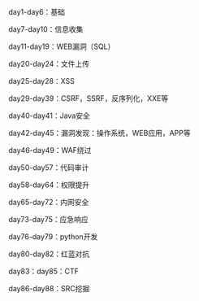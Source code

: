 day1-day6：基础

day7-day10：信息收集

day11-day19：WEB漏洞（SQL）

day20-day24：文件上传

day25-day28：XSS

day29-day39：CSRF，SSRF，反序列化，XXE等

day40-day41：Java安全

day42-day45：漏洞发现：操作系统，WEB应用，APP等 

day46-day49：WAF绕过

day50-day57：代码审计

day58-day64：权限提升

day65-day72：内网安全

day73-day75：应急响应

day76-day79：python开发

day80-day82：红蓝对抗

day83：day85：CTF

day86-day88：SRC挖掘 



